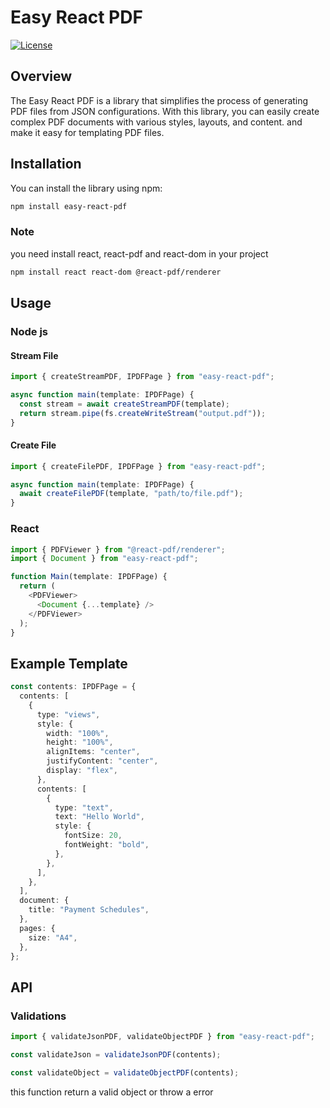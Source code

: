 # Easy React PDF

[![License](https://img.shields.io/badge/License-MIT-blue.svg)](https://opensource.org/licenses/MIT)

## Overview

The Easy React PDF is a library that simplifies the process of generating PDF files from JSON configurations. With this library, you can easily create complex PDF documents with various styles, layouts, and content. and make it easy for templating PDF files.

## Installation

You can install the library using npm:

```bash
npm install easy-react-pdf
```

### Note

you need install react, react-pdf and react-dom in your project

```bash
npm install react react-dom @react-pdf/renderer
```

## Usage

### Node js

#### Stream File

```typescript
import { createStreamPDF, IPDFPage } from "easy-react-pdf";

async function main(template: IPDFPage) {
  const stream = await createStreamPDF(template);
  return stream.pipe(fs.createWriteStream("output.pdf"));
}
```

#### Create File

```typescript
import { createFilePDF, IPDFPage } from "easy-react-pdf";

async function main(template: IPDFPage) {
  await createFilePDF(template, "path/to/file.pdf");
}
```

### React

```typescript
import { PDFViewer } from "@react-pdf/renderer";
import { Document } from "easy-react-pdf";

function Main(template: IPDFPage) {
  return (
    <PDFViewer>
      <Document {...template} />
    </PDFViewer>
  );
}
```

## Example Template

```typescript
const contents: IPDFPage = {
  contents: [
    {
      type: "views",
      style: {
        width: "100%",
        height: "100%",
        alignItems: "center",
        justifyContent: "center",
        display: "flex",
      },
      contents: [
        {
          type: "text",
          text: "Hello World",
          style: {
            fontSize: 20,
            fontWeight: "bold",
          },
        },
      ],
    },
  ],
  document: {
    title: "Payment Schedules",
  },
  pages: {
    size: "A4",
  },
};
```

## API

### Validations

```typescript
import { validateJsonPDF, validateObjectPDF } from "easy-react-pdf";

const validateJson = validateJsonPDF(contents);

const validateObject = validateObjectPDF(contents);
```

this function return a valid object or throw a error
